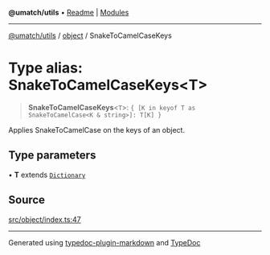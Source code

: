 **@umatch/utils** • [Readme](../../index.md) \| [Modules](../../modules.md)

***

[@umatch/utils](../../modules.md) / [object](../index.md) / SnakeToCamelCaseKeys

# Type alias: SnakeToCamelCaseKeys\<T\>

> **SnakeToCamelCaseKeys**\<`T`\>: `{ [K in keyof T as SnakeToCamelCase<K & string>]: T[K] }`

Applies SnakeToCamelCase on the keys of an object.

## Type parameters

• **T** extends [`Dictionary`](../../index/type-aliases/Dictionary.md)

## Source

[src/object/index.ts:47](https://github.com/umatch-oficial/utils/blob/c1935bc/src/object/index.ts#L47)

***

Generated using [typedoc-plugin-markdown](https://www.npmjs.com/package/typedoc-plugin-markdown) and [TypeDoc](https://typedoc.org/)
